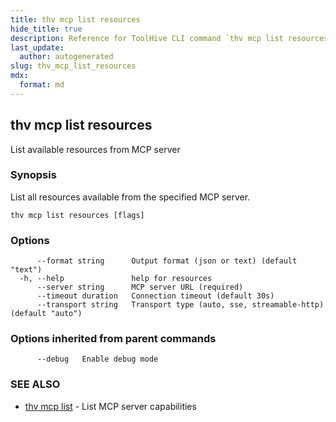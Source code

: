 ```yaml
---
title: thv mcp list resources
hide_title: true
description: Reference for ToolHive CLI command `thv mcp list resources`
last_update:
  author: autogenerated
slug: thv_mcp_list_resources
mdx:
  format: md
---
```


## thv mcp list resources

List available resources from MCP server

### Synopsis

List all resources available from the specified MCP server.

```
thv mcp list resources [flags]
```

### Options

```
      --format string      Output format (json or text) (default "text")
  -h, --help               help for resources
      --server string      MCP server URL (required)
      --timeout duration   Connection timeout (default 30s)
      --transport string   Transport type (auto, sse, streamable-http) (default "auto")
```

### Options inherited from parent commands

```
      --debug   Enable debug mode
```

### SEE ALSO

* [thv mcp list](thv_mcp_list.md)	 - List MCP server capabilities

